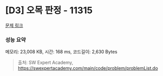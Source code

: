 # [D3] 오목 판정 - 11315 

[문제 링크](https://swexpertacademy.com/main/code/problem/problemDetail.do?contestProbId=AXaSUPYqPYMDFASQ) 

### 성능 요약

메모리: 23,008 KB, 시간: 168 ms, 코드길이: 2,630 Bytes



> 출처: SW Expert Academy, https://swexpertacademy.com/main/code/problem/problemList.do